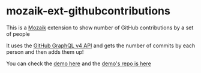 # mozaik-ext-githubcontributions

This is a [Mozaik](https://mozaik.rocks) extension to show number of GitHub contributions by a set of people

It uses the [GitHub GraphQL v4 API](https://developer.github.com/v4/) and gets the number of commits by each person and then adds them up!

You can check the [demo here](https://mozaik-githubcontributions.herokuapp.com/) and the [demo's repo is here](https://github.com/karuppiah7890/mozaik-ext-githubcontributions-demo/)
